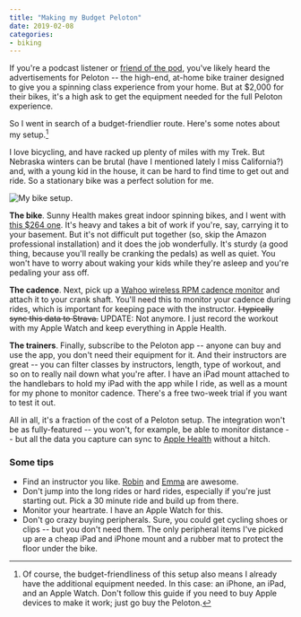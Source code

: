 ```yaml
---
title: "Making my Budget Peloton"
date: 2019-02-08
categories: 
- biking
---
```


If you're a podcast listener or [friend of the pod](https://store.crooked.com/collections/friend-of-the-pod), you've likely heard the advertisements for Peloton -- the high-end, at-home bike trainer designed to give you a spinning class experience from your home. But at $2,000 for their bikes, it's a high ask to get the equipment needed for the full Peloton experience. 

So I went in search of a budget-friendlier route. Here's some notes about my setup.[^1]

[^1]: Of course, the budget-friendliness of this setup also means I already have the additional equipment needed. In this case: an iPhone, an iPad, and an Apple Watch. Don't follow this guide if you need to buy Apple devices to make it work; just go buy the Peloton.

I love bicycling, and have racked up plenty of miles with my Trek. But
Nebraska winters can be brutal (have I mentioned lately I miss California?)
and, with a young kid in the house, it can be hard to find time to get out and
ride. So a stationary bike was a perfect solution for me. 

![My bike setup.](/assets/images/sunny.jpg)

**The bike**. Sunny Health makes great indoor spinning bikes, and I went with [this $264 one](https://www.amazon.com/gp/product/B00JDC0BAA/ref=oh_aui_search_asin_title?ie=UTF8&psc=1). It's heavy and takes a bit of work if you're, say, carrying it to your basement. But it's not difficult put together (so, skip the Amazon professional installation) and it does the job wonderfully.  It's sturdy (a good thing, because you'll really be cranking the pedals) as well as quiet. You won't have to worry about waking your kids while they're asleep and you're pedaling your ass off.

**The cadence**. Next, pick up a [Wahoo wireless RPM cadence monitor](https://www.amazon.com/Wahoo-Cycling-Cadence-Sensor-Bluetooth/dp/B00L9XNFPY/ref=sr_1_3?s=sporting-goods&ie=UTF8&qid=1549297993&sr=1-3&keywords=wahoo+cadence) and attach it to your crank shaft. You'll need this to monitor your cadence during rides, which is important for keeping pace with the instructor. ~~I typically sync this data to Strava.~~ UPDATE: Not anymore. I just record the workout with my Apple Watch and keep everything in Apple Health.

**The trainers**. Finally, subscribe to the Peloton app -- anyone can buy and use the app, you don't need their equipment for it. And their instructors are great -- you can filter classes by instructors, length, type of workout, and so on to really nail down what you're after. I have an iPad mount attached to the handlebars to hold my iPad with the app while I ride, as well as a mount for my phone to monitor cadence. There's a free two-week trial if you want to test it out.

All in all, it's a fraction of the cost of a Peloton setup. The integration won't be as fully-featured -- you won't, for example, be able to monitor distance -- but all the data you capture can sync to [Apple Health](https://www.apple.com/ios/health/) without a hitch.

### Some tips

- Find an instructor you like. [Robin](https://www.onepeloton.com/bike/instructors/robin) and [Emma](https://www.onepeloton.com/bike/instructors/islandlife17) are awesome. 
- Don't jump into the long rides or hard rides, especially if you're just
  starting out. Pick a 30 minute ride and build up from there. 
- Monitor your heartrate. I have an Apple Watch for this.
- Don't go crazy buying peripherals. Sure, you could get cycling shoes or
  clips -- but you don't need them. The only peripheral items I've picked up
  are a cheap iPad and iPhone mount and a rubber mat to protect the floor
  under the bike.
